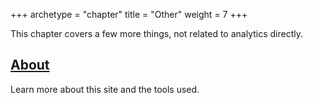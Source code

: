 +++
archetype = "chapter"
title = "Other"
weight = 7
+++

This chapter covers a few more things, not related to analytics directly.

## [About](about)

Learn more about this site and the tools used. 
